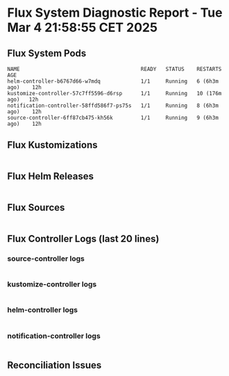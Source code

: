 # Flux System Diagnostic Report - Tue Mar  4 21:58:55 CET 2025

## Flux System Pods
```
NAME                                       READY   STATUS    RESTARTS        AGE
helm-controller-b6767d66-w7mdq             1/1     Running   6 (6h3m ago)    12h
kustomize-controller-57c7ff5596-d6rsp      1/1     Running   10 (176m ago)   12h
notification-controller-58ffd586f7-ps75s   1/1     Running   8 (6h3m ago)    12h
source-controller-6ff87cb475-kh56k         1/1     Running   9 (6h3m ago)    12h
```

## Flux Kustomizations
```
```

## Flux Helm Releases
```
```

## Flux Sources
```
```

## Flux Controller Logs (last 20 lines)
### source-controller logs
```
```

### kustomize-controller logs
```
```

### helm-controller logs
```
```

### notification-controller logs
```
```

## Reconciliation Issues
```
```
